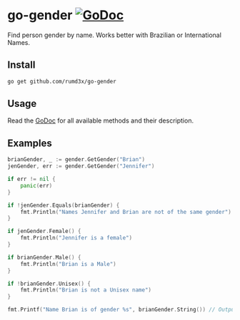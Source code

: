 # go-gender [![GoDoc](https://godoc.org/github.com/zimmski/go-mutesting?status.png)](https://godoc.org/github.com/zimmski/go-mutesting)

Find person gender by name. Works better with Brazilian or International Names.

## Install

```sh
go get github.com/rumd3x/go-gender
```

## Usage

Read the [GoDoc](https://godoc.org/github.com/rumd3x/go-gender) for all available methods and their description.

## Examples

```go
brianGender, _ := gender.GetGender("Brian")
jenGender, err := gender.GetGender("Jennifer")

if err != nil {
    panic(err)
}

if !jenGender.Equals(brianGender) {
    fmt.Println("Names Jennifer and Brian are not of the same gender")
}

if jenGender.Female() {
    fmt.Println("Jennifer is a female")
}

if brianGender.Male() {
    fmt.Println("Brian is a Male")
}

if !brianGender.Unisex() {
    fmt.Println("Brian is not a Unisex name")
}

fmt.Printf("Name Brian is of gender %s", brianGender.String()) // Outputs: Name Brian is of gender Male
```
